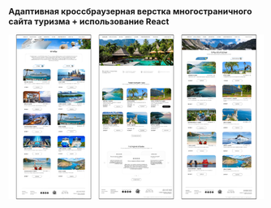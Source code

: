 ### Адаптивная кроссбраузерная верстка многостраничного сайта туризма + использование React

<img src="https://github.com/Lubov-L/Travel-agency/blob/master/img/Group%201.png">
